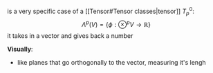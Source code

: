 is a very specific case of a [[Tensor#Tensor classes|tensor]] $T^0_p$:$$\Lambda^p (V) = \{\phi: \otimes^p V \to \mathbb{R}\}$$ 
	it takes in a vector and gives back a number 

**Visually**: 
- like planes that go orthogonally to the vector, measuring it's lengh